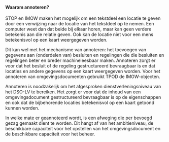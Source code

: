 #### Waarom annoteren?

STOP en IMOW maken het mogelijk om een tekstdeel een locatie te geven door een
verwijzing naar de locatie van het tekstdeel op te nemen. Een computer weet dan
dat beide bij elkaar horen, maar kan geen verdere betekenis aan die relatie
geven. Ook kan de locatie niet voor een mens betekenisvol op een kaart
weergegeven worden.

Dit kan wel met het mechanisme van annoteren: het toevoegen van gegevens aan
(onderdelen van) besluiten en regelingen die die besluiten en regelingen beter
en breder machineleesbaar maken. Annoteren zorgt er voor dat het besluit of de
regeling gestructureerd bevraagbaar is en dat locaties en andere gegevens op een
kaart weergegeven worden. Voor het annoteren van omgevingsdocumenten gebruikt
TPOD de IMOW-objecten.

Annoteren is noodzakelijk om het afgesproken dienstverleningsniveau van het
DSO-LV te bereiken. Het zorgt er voor dat de inhoud van een omgevingsdocument
gestructureerd bevraagbaar is op de eigenschappen en ook dat de bijbehorende
locaties betekenisvol op een kaart getoond kunnen worden.

In welke mate er geannoteerd wordt, is een afweging die per bevoegd gezag
gemaakt dient te worden. Dit hangt af van het ambitieniveau, de beschikbare
capaciteit voor het opstellen van het omgevingsdocument en de beschikbare
capaciteit voor het beheer.

